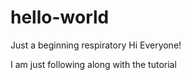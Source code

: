 # hello-world
Just a beginning respiratory 
Hi Everyone! 

I am just following along with the tutorial 
